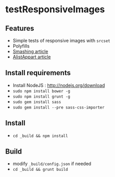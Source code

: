 testResponsiveImages
====================

Features
--------
- Simple tests of responsive images with `srcset`
- Polyfills
- [Smashing article](http://www.smashingmagazine.com/2014/05/14/responsive-images-done-right-guide-picture-srcset)
- [AlistAppart article](http://alistapart.com/article/responsive-images-in-practice)

Install requirements
--------------------
- Install NodeJS : http://nodejs.org/download
- `sudo npm install bower -g`
- `sudo npm install grunt -g`
- `sudo gem install sass`
- `sudo gem install --pre sass-css-importer`

Install
-------
- `cd _build && npm install`

Build
-----
- modify ```_build/config.json``` if needed
- ```cd _build && grunt build```